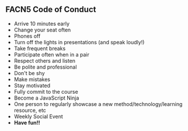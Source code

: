 ## FACN5 Code of Conduct

- Arrive 10 minutes early
- Change your seat often
- Phones off
- Turn off the lights in presentations (and speak loudly!)
- Take frequent breaks
- Participate often when in a pair
- Respect others and listen
- Be polite and professional
- Don't be shy
- Make mistakes
- Stay motivated
- Fully commit to the course
- Become a JavaScript Ninja
- One person to regularly showcase a new method/technology/learning resource, etc
- Weekly Social Event
- **Have fun!!**
